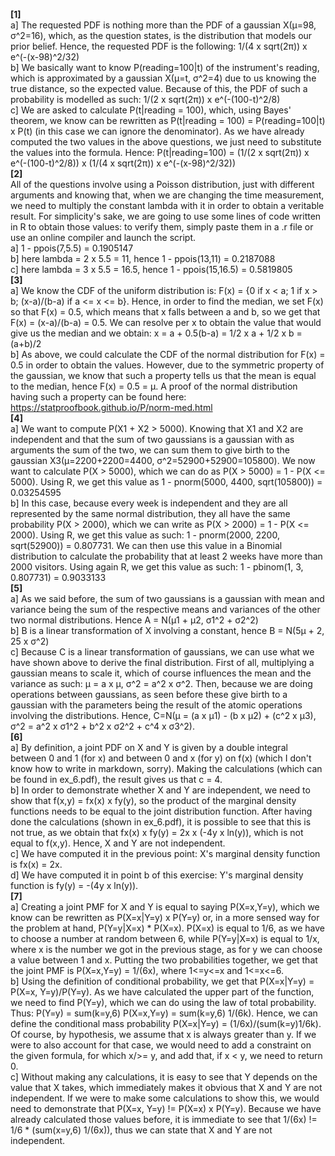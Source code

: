 **[1]** <br />
a] The requested PDF is nothing more than the PDF of a gaussian X(μ=98, σ^2=16), which, as the question states, is the distribution that models our prior belief. Hence, the requested PDF is the following: 1/(4 x sqrt(2π)) x e^(-(x-98)^2/32) <br />
b] We basically want to know P(reading=100|t) of the instrument's reading, which is approximated by a gaussian X(μ=t, σ^2=4) due to us knowing the true distance, so the expected value. Because of this, the PDF of such a probability is modelled as such: 1/(2 x sqrt(2π)) x e^(-(100-t)^2/8)  <br />
c] We are asked to calculate P(t|reading = 100), which, using Bayes' theorem, we know can be rewritten as P(t|reading = 100) = P(reading=100|t) x P(t) (in this case we can ignore the denominator). As we have already computed the two values in the above questions, we just need to substitute the values into the formula. Hence: P(t|reading=100) = (1/(2 x sqrt(2π)) x e^(-(100-t)^2/8)) x (1/(4 x sqrt(2π)) x e^(-(x-98)^2/32)) <br />
**[2]** <br />
All of the questions involve using a Poisson distribution, just with different arguments and knowing that, when we are changing the time measurement, we need to multiply the constant lambda with it in order to obtain a veritable result. For simplicity's sake, we are going to use some lines of code written in R to obtain those values: to verify them, simply paste them in a .r file or use an online compiler and launch the script. <br />
a] 1 - ppois(7,5.5) = 0.1905147  <br />
b] here lambda = 2 x 5.5 = 11, hence 1 - ppois(13,11) = 0.2187088 <br />
c] here lambda = 3 x 5.5 = 16.5, hence 1 - ppois(15,16.5) = 0.5819805 <br />
**[3]** <br />
a] We know the CDF of the uniform distribution is: F(x) = {0 if x < a; 1 if x > b; (x-a)/(b-a) if a <= x <= b}. Hence, in order to find the median, we set F(x) so that F(x) = 0.5, which means that x falls between a and b, so we get that F(x) = (x-a)/(b-a) = 0.5. We can resolve per x to obtain the value that would give us the median and we obtain: x = a + 0.5(b-a) = 1/2 x a + 1/2 x b = (a+b)/2   <br />
b] As above, we could calculate the CDF of the normal distribution for F(x) = 0.5 in order to obtain the values. However, due to the symmetric property of the gaussian, we know that such a property tells us that the mean is equal to the median, hence F(x) = 0.5 = μ. A proof of the normal distribution having such a property can be found here: https://statproofbook.github.io/P/norm-med.html <br />
**[4]** <br />
a] We want to compute P(X1 + X2 > 5000). Knowing that X1 and X2 are independent and that the sum of two gaussians is a gaussian with as arguments the sum of the two, we can sum them to give birth to the gaussian X3(μ=2200+2200=4400, σ^2=52900+52900=105800). We now want to calculate P(X > 5000), which we can do as P(X > 5000) = 1 - P(X <= 5000). Using R, we get this value as 1 - pnorm(5000, 4400, sqrt(105800)) = 0.03254595 <br />
b] In this case, because every week is independent and they are all represented by the same normal distribution, they all have the same probability P(X > 2000), which we can write as P(X > 2000) = 1 - P(X <= 2000). Using R, we get this value as such: 1 - pnorm(2000, 2200, sqrt(52900)) = 0.807731. We can then use this value in a Binomial distribution to calculate the probability that at least 2 weeks have more than 2000 visitors. Using again R, we get this value as such: 1 - pbinom(1, 3, 0.807731) = 0.9033133 <br />
**[5]** <br />
a] As we said before, the sum of two gaussians is a gaussian with mean and variance being the sum of the respective means and variances of the other two normal distributions. Hence A = N(μ1 + μ2, σ1^2 + σ2^2)<br />
b] B is a linear transformation of X involving a constant, hence B = N(5μ + 2, 25 x σ^2) <br />
c] Because C is a linear transformation of gaussians, we can use what we have shown above to derive the final distribution. First of all, multiplying a gaussian means to scale it, which of course influences the mean and the variance as such: μ = a x μ, σ^2 = a^2 x σ^2. Then, because we are doing operations between gaussians, as seen before these give birth to a gaussian with the parameters being the result of the atomic operations involving the distributions. Hence, C=N(μ = (a x μ1) - (b x μ2) + (c^2 x μ3), σ^2 = a^2 x σ1^2 + b^2 x σ2^2 + c^4 x σ3^2). <br />
**[6]** <br />
a] By definition, a joint PDF on X and Y is given by a double integral between 0 and 1 (for x) and between 0 and x (for y) on f(x) (which I don't know how to write in markdown, sorry). Making the calculations (which can be found in ex_6.pdf), the result gives us that c = 4. <br />
b] In order to demonstrate whether X and Y are independent, we need to show that f(x,y) = fx(x) x fy(y), so the product of the marginal density functions needs to be equal to the joint distribution function. After having done the calculations (shown in ex_6.pdf), it is possible to see that this is not true, as we obtain that fx(x) x fy(y) = 2x x (-4y x ln(y)), which is not equal to f(x,y). Hence, X and Y are not independent.  <br />
c] We have computed it in the previous point: X's marginal density function is fx(x) = 2x. <br />
d] We have computed it in point b of this exercise: Y's marginal density function is fy(y) = -(4y x ln(y)). <br />
**[7]** <br />
a] Creating a joint PMF for X and Y is equal to saying P(X=x,Y=y), which we know can be rewritten as P(X=x|Y=y) x P(Y=y) or, in a more sensed way for the problem at hand, P(Y=y|X=x) * P(X=x). P(X=x) is equal to 1/6, as we have to choose a number at random between 6, while P(Y=y|X=x) is equal to 1/x, where x is the number we got in the previous stage, as for y we can choose a value between 1 and x. Putting the two probabilities together, we get that the joint PMF is P(X=x,Y=y) = 1/(6x), where 1<=y<=x and 1<=x<=6. <br />
b] Using the definition of conditional probability, we get that P(X=x|Y=y) = P(X=x, Y=y)/P(Y=y). As we have calculated the upper part of the function, we need to find P(Y=y), which we can do using the law of total probability. Thus: P(Y=y) = sum(k=y,6) P(X=x,Y=y) = sum(k=y,6) 1/(6k). Hence, we can define the conditional mass probability P(X=x|Y=y) = (1/6x)/(sum(k=y)1/6k). Of course, by hypothesis, we assume that x is always greater than y. If we were to also account for that case, we would need to add a constraint on the given formula, for which x/>= y, and add that, if x < y, we need to return 0. <br />
c] Without making any calculations, it is easy to see that Y depends on the value that X takes, which immediately makes it obvious that X and Y are not independent. If we were to make some calculations to show this, we would need to demonstrate that P(X=x, Y=y) != P(X=x) x P(Y=y). Because we have already calculated those values before, it is immediate to see that 1/(6x) != 1/6 * (sum(x=y,6) 1/(6x)), thus we can state that X and Y are not independent.  <br />
